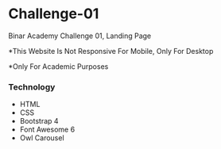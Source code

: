 # Challenge-01
Binar Academy Challenge 01, Landing Page

*This Website Is Not Responsive For Mobile, Only For Desktop

*Only For Academic Purposes

### Technology
- HTML
- CSS
- Bootstrap 4
- Font Awesome 6
- Owl Carousel

